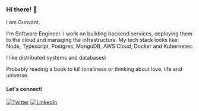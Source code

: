 ### Hi there! 👋

I am Gunvant. 

I'm Software Engineer.
I work on building backend services, deploying them to the cloud and managing the infrastructure.
My tech stack looks like: Node, Typescript, Postgres, MongoDB, AWS Cloud, Docker and Kubernetes.

I like distributed systems and databasesl

Probably reading a book to kill loneliness or thinking about love, life and universe.

#### Let's connect!



[![Twitter](https://user-images.githubusercontent.com/14096299/182434667-c7e8fae2-cf2b-476f-80ab-d267672824cf.png)](https://twitter.com/gunvantsr)
[![LinkedIn](https://user-images.githubusercontent.com/14096299/182434472-0f7c2bf7-fd5a-46e9-be05-af8c3834a41b.png)](https://www.linkedin.com/in/gunvantsr/)
